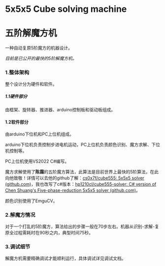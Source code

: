 # 5x5x5 Cube solving machine

# 五阶解魔方机

一种自动复原5阶魔方的机器设计。

*目前是已公开的最快的5阶解魔方机。*

### 1.整体架构

整个设计分为硬件和软件。

##### 1.1硬件部分

由框架、旋转器、推进器、arduino控制板和驱动板组成。

#### 1.2软件部分

由arduino下位机和PC上位机组成。

arduino下位机负责控制步进电机运动，PC上位机负责颜色识别、魔方求解、下位机控制等。

PC上位机使用VS2022 C#编写。

魔方求解使用了**陈霜**的五阶魔方算法，此算法是目前世界上最快的5阶算法，在此向他致敬！详情可以去他的github了解：[cs0x7f/cube555: 5x5x5 solver (github.com)](https://github.com/cs0x7f/cube555)，我也改写了c#版本：[hp1210cl/cube555-solver: C# version of Chen Shuang's Five-phase-reduction 5x5x5 solver (github.com)](https://github.com/hp1210cl/cube555-solver)。

颜色识别使用了EmguCV。

### 2.解魔方情况

对于一个打乱的5阶魔方，算法给出的步骤一般在70步左右。机器从识别-求解-复原全过程需耗时在90秒之内，典型时间75秒。

### 3.调试细节

解魔方机需要精确调试才能顺利运行，具体调试详见调试文档。


